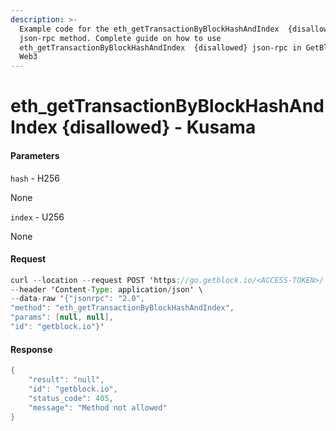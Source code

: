 ```yaml
---
description: >-
  Example code for the eth_getTransactionByBlockHashAndIndex  {disallowed}
  json-rpc method. Сomplete guide on how to use
  eth_getTransactionByBlockHashAndIndex  {disallowed} json-rpc in GetBlock.io
  Web3
---
```


# eth\_getTransactionByBlockHashAndIndex {disallowed} - Kusama

#### Parameters

`hash` - H256

None

`index` - U256

None

#### Request

```java
curl --location --request POST 'https://go.getblock.io/<ACCESS-TOKEN>/' \
--header 'Content-Type: application/json' \
--data-raw '{"jsonrpc": "2.0",
"method": "eth_getTransactionByBlockHashAndIndex",
"params": [null, null],
"id": "getblock.io"}'
```

#### Response

```java
{
    "result": "null",
    "id": "getblock.io",
    "status_code": 405,
    "message": "Method not allowed"
}
```
